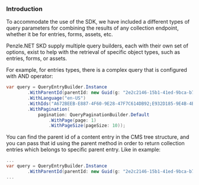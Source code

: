### **Introduction**

To accommodate the use of the SDK, we have included a different types of query parameters for combining the results of any collection endpoint, whether it be for entries, forms, assets, etc.

Penzle.NET SKD supply multiple query builders, each with their own set of options, exist to help with the retrieval of specific object types, such as entries, forms, or assets.

For example, for entries types, there is a complex query that is configured with AND operator:

```csharp
var query = QueryEntryBuilder.Instance
        .WithParentId(parentId: new Guid(g: "2e2c2146-15b1-41ed-9bca-b77e346f8f0a"))
        .WithLanguage("en-US")
        .WithIds("A672BEEB-E887-4F60-9E28-47F7C614DB92;E932D185-9E4B-4B03-B0B2-DEA6D26E6F56")
        .WithPagination(
            pagination: QueryPaginationBuilder.Default
                .WithPage(page: 1)
                .WithPageSize(pageSize: 10));
```

You can find the parent id of a content entry in the CMS tree structure, and you can pass that id using the parent method in order to return collection entries which belongs to specific parent entry. Like in example:

```csharp
...
var query = QueryEntryBuilder.Instance
        .WithParentId(parentId: new Guid(g: "2e2c2146-15b1-41ed-9bca-b77e346f8f0a")):
...
```
